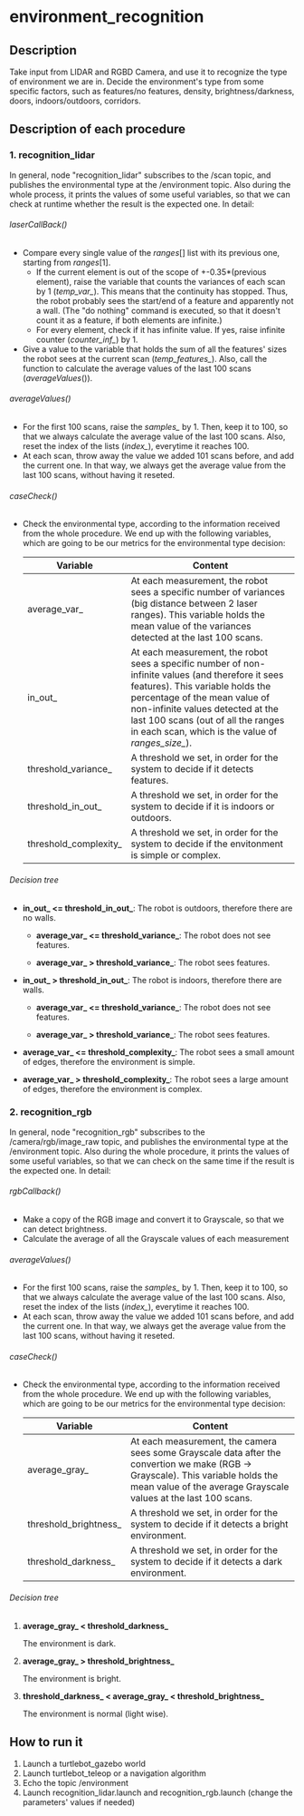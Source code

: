 # environment_recognition


## Description

Take input from LIDAR and RGBD Camera, and use it to recognize the type of environment we are in. Decide the environment's type from some specific factors, such as features/no features, density, brightness/darkness, doors, indoors/outdoors, corridors.


## Description of each procedure

### 1. recognition_lidar
In general, node "recognition_lidar" subscribes to the /scan topic, and publishes the environmental type at the /environment topic. Also during the whole process, it prints the values of some useful variables, so that we can check at runtime whether the result is the expected one. In detail:

###### laserCallBack()
- Compare every single value of the *ranges*[] list with its previous one, starting from *ranges*[1].
  - If the current element is out of the scope of +-0.35*(previous element), raise the variable that counts the variances of each scan by 1 (*temp_var_*). This means that the continuity has stopped. Thus, the robot probably sees the start/end of a feature and apparently not a wall. (The "do nothing" command is executed, so that it doesn't count it as a feature, if both elements are infinite.)
  - For every element, check if it has infinite value. If yes, raise infinite counter (*counter_inf_*) by 1.
- Give a value to the variable that holds the sum of all the features' sizes the robot sees at the current scan (*temp_features_*). Also, call the function to calculate the average values of the last 100 scans (*averageValues*()).

###### averageValues()
- For the first 100 scans, raise the *samples_* by 1. Then, keep it to 100, so that we always calculate the average value of the last 100 scans. Also, reset the index of the lists (*index_*), everytime it reaches 100.
- At each scan, throw away the value we added 101 scans before, and add the current one. In that way, we always get the average value from the last 100 scans, without having it reseted.

###### caseCheck() 
- Check the environmental type, according to the information received from the whole procedure. We end up with the following variables, which are going to be our metrics for the environmental type decision:

  | Variable | Content |    
  | --- | --- |
  | average_var_ | At each measurement, the robot sees a specific number of variances (big distance between 2 laser ranges). This variable holds the mean value of the variances detected at the last 100 scans. |
  | in_out_ | At each measurement, the robot sees a specific number of non-infinite values (and therefore it sees features). This variable holds the percentage of the mean value of non-infinite values detected at the last 100 scans (out of all the ranges in each scan, which is the value of *ranges_size_*). |
  | threshold_variance_ | A threshold we set, in order for the system to decide if it detects features. |
  | threshold_in_out_ | A threshold we set, in order for the system to decide if it is indoors or outdoors. |
  | threshold_complexity_ | A threshold we set, in order for the system to decide if the envitonment is simple or complex. |      

###### Decision tree
- **in_out_ <= threshold_in_out_**: The robot is outdoors, therefore there are no walls.

  - **average_var_ <= threshold_variance_**: The robot does not see features.

  - **average_var_ > threshold_variance_**: The robot sees features.

- **in_out_ > threshold_in_out_**: The robot is indoors, therefore there are walls.

  - **average_var_ <= threshold_variance_**: The robot does not see features.

  - **average_var_ > threshold_variance_**: The robot sees features.

- **average_var_ <= threshold_complexity_**: The robot sees a small amount of edges, therefore the environment is simple.

- **average_var_ > threshold_complexity_**: The robot sees a large amount of edges, therefore the environment is complex.

### 2. recognition_rgb
In general, node "recognition_rgb" subscribes to the /camera/rgb/image_raw topic, and publishes the environmental type at the /environment topic. Also during the whole procedure, it prints the values of some useful variables, so that we can check on the same time if the result is the expected one. In detail:

###### rgbCallback()
- Make a copy of the RGB image and convert it to Grayscale, so that we can detect brightness.
- Calculate the average of all the Grayscale values of each measurement

###### averageValues()
- For the first 100 scans, raise the *samples_* by 1. Then, keep it to 100, so that we always calculate the average value of the last 100 scans. Also, reset the index of the lists (*index_*), everytime it reaches 100.
- At each scan, throw away the value we added 101 scans before, and add the current one. In that way, we always get the average value from the last 100 scans, without having it reseted.

###### caseCheck() 
- Check the environmental type, according to the information received from the whole procedure. We end up with the following variables, which are going to be our metrics for the environmental type decision:

  | Variable | Content |    
  | --- | --- |
  | average_gray_ | At each measurement, the camera sees some Grayscale data after the convertion we make (RGB -> Grayscale). This variable holds the mean value of the average Grayscale values at the last 100 scans. |
  | threshold_brightness_ | A threshold we set, in order for the system to decide if it detects a bright environment. |
  | threshold_darkness_  | A threshold we set, in order for the system to decide if it detects a dark environment. |      

###### Decision tree
1. **average_gray_ < threshold_darkness_**

   The environment is dark.

2. **average_gray_ > threshold_brightness_**

   The environment is bright.

3. **threshold_darkness_ < average_gray_ < threshold_brightness_**

   The environment is normal (light wise).

## How to run it

1. Launch a turtlebot_gazebo world
2. Launch turtlebot_teleop or a navigation algorithm
3. Echo the topic /environment
4. Launch recognition_lidar.launch and recognition_rgb.launch (change the parameters' values if needed)
